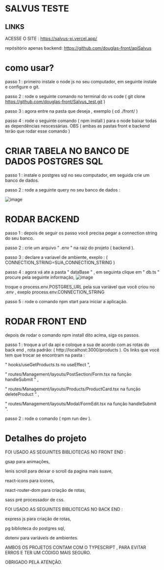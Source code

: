 # SALVUS TESTE
## LINKS

ACESSE O SITE : https://salvus-xi.vercel.app/

repósitório apenas backend: https://github.com/douglas-front/apiSalvus



# como usar?

passo 1 : primeiro instale o node js no seu computador, em seguinte instale e configure o git.

passo 2 : rode o seguinte comando no terminal do vs code ( git clone https://github.com/douglas-front/Salvus_test.git )

passo 3 : agora entre na pasta que deseja , exemplo ( cd ./front/ )

passo 4 : rode o seguinte comando ( npm install ) para o node baixar todas as dependências nescessárias. OBS ( ambas as pastas front e backend terão que rodar esse comando )

# CRIAR TABELA NO BANCO DE DADOS POSTGRES SQL

passo 1 : instale o postgres sql no seu computador, em seguida crie um banco de dados.

passo 2 : rode a seguinte query no seu banco de dados :

![image](https://github.com/user-attachments/assets/6dfac5a7-d233-42b7-9f74-be88f3945cb6)

# RODAR BACKEND

passo 1 : depois de seguir os passo você precisa pegar a connection string do seu banco.

passo 2 : crie um arquivo " .env " na raiz do projeto ( backend ).

passo 3 : declare a variavel de ambiente, exeplo : ( CONNECTION_STRING=SUA_CONNECTION_STRING )

passo 4 : agora vá ate a pasta " dataBase " , em seguinta clique em " db.ts " procure pela seguinte informação,
![image](https://github.com/user-attachments/assets/ec1cf9d9-7c75-48f6-bf6b-fb64f0dedb04)

troque o process.env.POSTGRES_URL pela sua variável que você criou no .env , exeplo process.env.CONNECTION_STRING

passo 5 : rode o comando npm start para iniciar a aplicação.

# RODAR FRONT END

depois de rodar o comando npm install dito acima, siga os passos.

passo 1 : troque a url da api e coloque a sua de acordo com as rotas do back end , rota padrão:
( http://localhost:3000/products ). Os links que você tem que trocar se encontram na pasta :

" hooks/useGetProducts.ts no useEffect ",

" routes/Management/layouts/PostSection/Form.tsx na função handleSubmit " ,

" routes/Management/layouts/Products/ProductCard.tsx na função deleteProduct " ,

" routes/Management/layouts/Modal/FormEdit.tsx na função handleSubmit ".

passo 2 : rode o comando ( npm run dev ).


# Detalhes do projeto

FOI USADO AS SEGUINTES BIBLIOTECAS NO FRONT END :

gsap para animações,

lenis scroll para deixar o scroll da pagina mais suave,

react-icons para icones,

react-router-dom para criação de rotas,

sass pré processador de css.

FOI USADO AS SEGUINTES BIBLIOTECAS NO BACK END :

express js para criação de rotas,

pg biblioteca do postgres sql,

dotenv para variáveis de ambientes.

AMBOS OS PROJETOS CONTAM COM O TYPESCRIPT , PARA EVITAR ERROS E TER UM CÓDIGO MAIS SEGURO.

OBRIGADO PELA ATENÇÃO.



